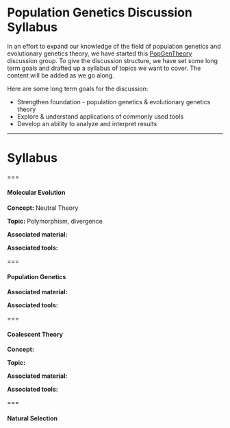 # Population Genetics Discussion Syllabus

In an effort to expand our knowledge of the field of population genetics and evolutionary genetics theory, we have started this [PopGenTheory](https://github.com/MorrellLAB/PopGenTheory/blob/master/README.md) discussion group. To give the discussion structure, we have set some long term goals and drafted up a syllabus of topics we want to cover. The content will be added as we go along.

Here are some long term goals for the discussion:

- Strengthen foundation - population genetics & evolutionary genetics theory
- Explore & understand applications of commonly used tools
- Develop an ability to analyze and interpret results

***

# Syllabus

===

#### Molecular Evolution

**Concept:** Neutral Theory

**Topic:** Polymorphism, divergence

**Associated material:**

**Associated tools:**

===

#### Population Genetics

**Associated material:**

**Associated tools:**

===

#### Coalescent Theory

**Concept:**

**Topic:**

**Associated material:**

**Associated tools:**

===

#### Natural Selection

